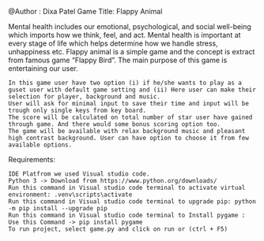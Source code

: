 @Author : Dixa Patel
Game Title: Flappy Animal

Mental health includes our emotional, psychological, and social well-being which imports how we think, feel, and act. Mental health is important at every stage of life which helps determine how we handle stress, unhappiness etc. Flappy animal is a simple game and the concept is extract from famous game “Flappy Bird”. The main purpose of this game is entertaining our user.

    In this game user have two option (i) if he/she wants to play as a guset user with default game setting and (ii) Here user can make their selection for player, background and music.
    User will ask for minimal input to save their time and input will be trough only single keys from key board.
    The score will be calculated on total number of star user have gained through game. And there would some bonus scoring option too.
    The game will be available with relax background music and pleasant high contrast background. User can have option to choose it from few available options.

Requirements:

    IDE Platfrom we used Visual studio code.
    Python 3 -> Download from https://www.python.org/downloads/
    Run this command in Visual studio code terminal to activate virtual environment: .venv\scripts\activate
    Run this command in Visual studio code terminal to upgrade pip: python -m pip install --upgrade pip
    Run this command in Visual studio code terminal to Install pygame : Use this Command -> pip install pygame
    To run project, select game.py and click on run or (ctrl + F5)

